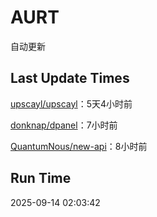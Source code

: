 # AURT

自动更新


## Last Update Times

[upscayl/upscayl](https://github.com/upscayl/upscayl)：5天4小时前

[donknap/dpanel](https://github.com/donknap/dpanel)：7小时前

[QuantumNous/new-api](https://github.com/QuantumNous/new-api)：8小时前


## Run Time
2025-09-14 02:03:42
